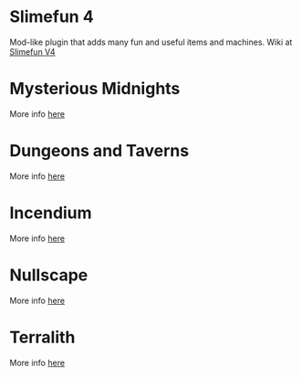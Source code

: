 # Slimefun 4
Mod-like plugin that adds many fun and useful items and machines.
Wiki at [Slimefun V4](https://github.com/Slimefun/Slimefun4/blob/master/README.md)
# Mysterious Midnights
More info [here](https://modrinth.com/datapack/gm4-mysterious-midnights)
# Dungeons and Taverns
More info [here](https://modrinth.com/datapack/dungeons-and-taverns)
# Incendium
More info [here](https://modrinth.com/datapack/incendium)
# Nullscape
More info [here](https://modrinth.com/datapack/nullscape)
# Terralith
More info [here](https://modrinth.com/datapack/terralith)
